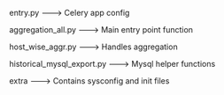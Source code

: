 entry.py           --->  Celery app config

aggregation_all.py --->  Main entry point function

host_wise_aggr.py  --->  Handles aggregation

historical_mysql_export.py ---> Mysql helper functions

extra ---> Contains sysconfig and init files
